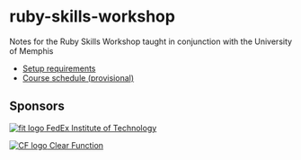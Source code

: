 # ruby-skills-workshop
Notes for the Ruby Skills Workshop taught in conjunction with the University of Memphis

* [Setup requirements](SETUP.md)
* [Course schedule (provisional)](SCHEDULE.md)

## Sponsors
[![fit logo](http://www.memphis.edu/fedex/siteimages/fit_memtech.png) FedEx Institute of Technology ](http://www.memphis.edu/fedex/)


[![CF logo](https://avatars2.githubusercontent.com/u/12205845?v=3&s=200) Clear Function](http://clearfunction.com)
